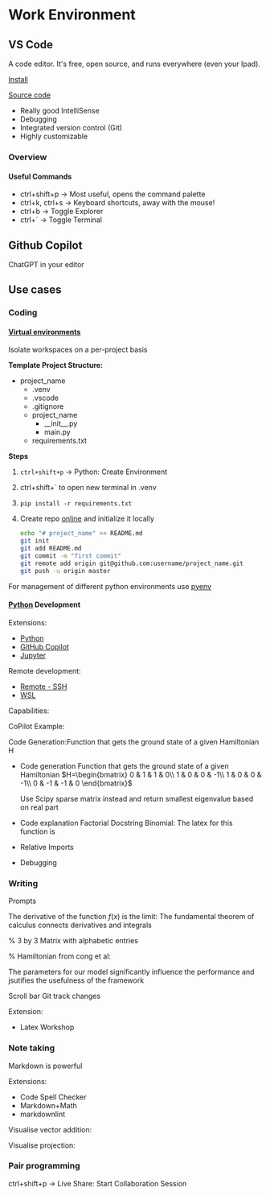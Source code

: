 # Work Environment
<!-- https://github.com/matt-lourens/dev_env_basics -->
## VS Code

A code editor. It's free, open source, and runs everywhere (even your Ipad).

[Install](https://code.visualstudio.com/)

[Source code](https://github.com/microsoft/vscode)

- Really good IntelliSense
- Debugging
- Integrated version control (Git)
- Highly customizable

### Overview

#### Useful Commands

- ctrl+shift+p -> Most useful, opens the command palette
- ctrl+k, ctrl+s -> Keyboard shortcuts, away with the mouse!
- ctrl+b -> Toggle Explorer
- ctrl+` -> Toggle Terminal

## Github Copilot

ChatGPT in your editor

## Use cases

### Coding

#### [Virtual environments](https://realpython.com/python-virtual-environments-a-primer/)

Isolate workspaces on a per-project basis

**Template Project Structure:**

- project_name
  - .venv
  - .vscode
  - .gitignore
  - project_name
    - \_\_init\_\_.py
    - main.py
  - requirements.txt

**Steps**

1. `ctrl+shift+p` -> Python: Create Environment

2. ctrl+shift+\` to open new terminal in .venv
3. `pip install -r requirements.txt`
4. Create repo [online](https://github.com/) and initialize it locally

    ```bash
    echo "# project_name" >> README.md
    git init
    git add README.md
    git commit -m "first commit"
    git remote add origin git@github.com:username/project_name.git
    git push -u origin master
    ```

For management of different python environments use [pyenv](https://github.com/pyenv/pyenv)

#### [Python](https://www.python.org/) Development

Extensions:

- [Python](https://marketplace.visualstudio.com/items?itemName=ms-python.python)
- [GitHub Copilot](https://marketplace.visualstudio.com/items?itemName=GitHub.copilot)
- [Jupyter](https://marketplace.visualstudio.com/items?itemName=ms-toolsai.jupyter)

Remote development:

- [Remote - SSH](https://marketplace.visualstudio.com/items?itemName=ms-vscode-remote.remote-ssh)
- [WSL](https://marketplace.visualstudio.com/items?itemName=ms-vscode-remote.remote-wsl)

Capabilities:

CoPilot Example:

Code Generation:Function that gets the ground state of a given Hamiltonian H

- Code generation
      Function that gets the ground state of a given Hamiltonian
      $H=\begin{bmatrix}
        0 & 1 & 1 & 0\\
        1 & 0 & 0 & -1\\
        1 & 0 & 0 & -1\\
        0 & -1 & -1 & 0
        \end{bmatrix}$

    Use Scipy sparse matrix instead and return smallest eigenvalue based on real part
- Code explanation
  Factorial Docstring
  Binomial: The latex for this function is
- Relative Imports
- Debugging

### Writing

Prompts

The derivative of the function $f(x)$ is the limit:
The fundamental theorem of calculus connects derivatives and integrals

% 3 by 3 Matrix with alphabetic entries

% Hamiltonian from cong et al:

The parameters for our model significantly influence the performance and jsutifies the usefulness of the framework

Scroll bar
Git track changes

Extension:

- Latex Workshop

### Note taking

Markdown is powerful

Extensions:

- Code Spell Checker
- Markdown+Math
- markdownlint

<!-- Iframe for this gif https://en.wikipedia.org/wiki/File:Fundamental_theorem_of_calculus_(animation_).gif -->

Visualise vector addition:
<!-- <iframe scrolling="no" title="3D Vector addition, triangle, pyramid" src="https://www.geogebra.org/material/iframe/id/yragvt6s/width/1280/height/537/border/888888/sfsb/true/smb/false/stb/false/stbh/false/ai/false/asb/false/sri/false/rc/true/ld/true/sdz/true/ctl/false" width="1280px" height="537px" style="border:0px;"> </iframe> -->

Visualise projection:
<!-- <iframe scrolling="no" title="Projection+Orthornormal basis" src="https://www.geogebra.org/material/iframe/id/tjhd7ege/width/1920/height/916/border/888888/sfsb/true/smb/false/stb/false/stbh/false/ai/false/asb/false/sri/false/rc/false/ld/false/sdz/false/ctl/false" width="1920px" height="916px" style="border:0px;"> </iframe> -->

### Pair programming

ctrl+shift+p -> Live Share: Start Collaboration Session
